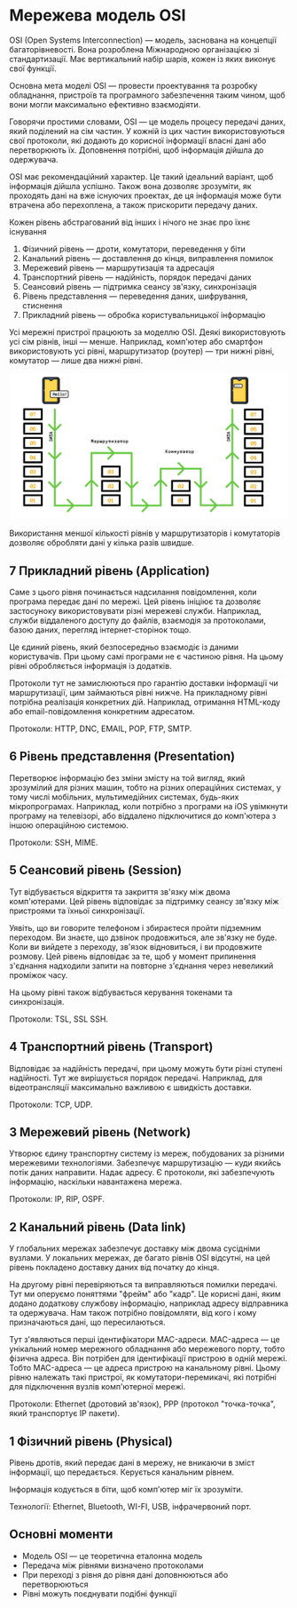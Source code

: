 # Мережева модель OSI

OSI (Open Systems Interconnection) — модель, заснована на концепції багаторівневості. Вона розроблена Міжнародною організацією зі стандартизації. Має вертикальний набір шарів, кожен із яких виконує свої функції.

Основна мета моделі OSI — провести проектування та розробку обладнання, пристроїв та програмного забезпечення таким чином, щоб вони могли максимально ефективно взаємодіяти.

Говорячи простими словами, OSI — це модель процесу передачі даних, який поділений на сім частин. У кожній із цих частин використовуються свої протоколи, які додають до корисної інформації власні дані або перетворюють їх. Доповнення потрібні, щоб інформація дійшла до одержувача.

OSI має рекомендаційний характер. Це такий ідеальний варіант, щоб інформація дійшла успішно. Також вона дозволяє зрозуміти, як проходять дані на вже існуючих проектах, де ця інформація може бути втрачена або перехоплена, а також прискорити передачу даних.

Кожен рівень абстрагований від інших і нічого не знає про їхнє існування

1. Фізичний рівень — дроти, комутатори, переведення у біти
2. Канальний рівень — доставлення до кінця, виправлення помилок
3. Мережевий рівень — маршрутизація та адресація
4. Транспортний рівень — надійність, порядок передачі даних
5. Сеансовий рівень — підтримка сеансу зв'язку, синхронізація
6. Рівень представлення — переведення даних, шифрування, стиснення
7. Прикладний рівень — обробка користувальницької інформацію

Усі мережні пристрої працюють за моделлю OSI. Деякі використовують усі сім рівнів, інші — менше. Наприклад, комп'ютер або смартфон використовують усі рівні, маршрутизатор (роутер) — три нижні рівні, комутатор — лише два нижні рівні.

<img src="./_images/osi-route.jpg" style="width: 700px" />

Використання меншої кількості рівнів у маршрутизаторів і комутаторів дозволяє обробляти дані у кілька разів швидше.

## 7 Прикладний рівень (Application)

Саме з цього рівня починається надсилання повідомлення, коли програма передає дані по мережі. Цей рівень ініціює та дозволяє застосуноку використовувати різні мережеві служби. Наприклад, служби віддаленого доступу до файлів, взаємодія за протоколами, базою даних, перегляд інтернет-сторінок тощо.

Це єдиний рівень, який безпосередньо взаємодіє із даними користувачів. При цьому самі програми не є частиною рівня. На цьому рівні обробляється інформація із додатків.

Протоколи тут не замислюються про гарантію доставки інформації чи маршрутизації, цим займаються рівні нижче. На прикладному рівні потрібна реалізація конкретних дій. Наприклад, отримання HTML-коду або email-повідомлення конкретним адресатом.

Протоколи: HTTP, DNC, EMAIL, POP, FTP, SMTP.

## 6 Рівень представлення (Presentation)

Перетворює інформацію без зміни змісту на той вигляд, який зрозумілий для різних машин, тобто на різних операційних системах, у тому числі мобільних, мультимедійних системах, будь-яких мікропрограмах. Наприклад, коли потрібно з програми на iOS увімкнути програму на телевізорі, або віддалено підключитися до комп'ютера з іншою операційною системою.

Протоколи: SSH, MIME.

## 5 Сеансовий рівень (Session)

Тут відбувається відкриття та закриття зв'язку між двома комп'ютерами. Цей рівень відповідає за підтримку сеансу зв'язку між пристроями та їхньої синхронізації.

Уявіть, що ви говорите телефоном і збираєтеся пройти підземним переходом. Ви знаєте, що дзвінок продовжиться, але зв'язку не буде. Коли ви вийдете з переходу, зв'язок відновиться, і ви продовжите розмову. Цей рівень відповідає за те, щоб у момент припинення з'єднання надходили запити на повторне з'єднання через невеликий проміжок часу.

На цьому рівні також відбувається керування токенами та синхронізація.

Протоколи: TSL, SSL SSH.

## 4 Транспортний рівень (Transport)

Відповідає за надійність передачі, при цьому можуть бути різні ступені надійності. Тут же вирішується порядок передачі. Наприклад, для відеотрансляції максимально важливою є швидкість доставки.

Протоколи: TCP, UDP.

## 3 Мережевий рівень (Network)

Утворює єдину транспортну систему із мереж, побудованих за різними мережевими технологіями. Забезпечує маршрутизацію — куди якийсь потік даних направити. Надає адресу. Є протоколи, які забезпечують інформацію, наскільки навантажена мережа.

Протоколи: IP, RIP, OSPF.

## 2 Канальний рівень (Data link)

У глобальних мережах забезпечує доставку між двома сусідніми вузлами. У локальних мережах, де багато рівнів OSI відсутні, на цей рівень покладено доставку даних від початку до кінця.

На другому рівні перевіряються та виправляються помилки передачі. Тут ми оперуємо поняттями "фрейм" або "кадр". Це корисні дані, яким додано додаткову службову інформацію, наприклад адресу відправника та одержувача. Нам також потрібно повідомляти, від кого і кому призначаються дані, що пересилаються.

Тут з'являються перші ідентифікатори MAC-адреси. MAC-адреса — це унікальний номер мережного обладнання або мережевого порту, тобто фізична адреса. Він потрібен для ідентифікації пристрою в одній мережі. Тобто MAC-адреса — це адреса пристрою на канальному рівні. Цьому рівню належать такі пристрої, як комутатори-перемикачі, які потрібні для підключення вузлів комп'ютерної мережі.

Протоколи: Ethernet (дротовий зв'язок), PPP (протокол "точка-точка", який транспортує IP пакети).

## 1 Фізичний рівень (Physical)

Рівень дротів, який передає дані в мережу, не вникаючи в зміст інформації, що передається. Керується канальним рівнем.

Інформація кодується в біти, щоб комп'ютер міг їх зрозуміти.

Технології: Ethernet, Bluetooth, WI-FI, USB, інфрачервоний порт.

## Основні моменти

-   Модель OSI — це теоретична еталонна модель
-   Передача між рівнями визначено протоколами
-   При переході з рівня до рівня дані доповнюються або перетворюються
-   Рівні можуть поєднувати подібні функції
